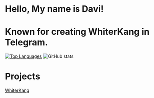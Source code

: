# Hello, My name is Davi!
# Known for creating WhiterKang in Telegram.

[![Top Languages](https://github-readme-stats.vercel.app/api/top-langs/?username=DaviisDev&disable_animations=false&theme=react&hide=scss,less)](https://github.com/anuraghazra/github-readme-stats)
![GitHub stats](https://github-readme-stats.vercel.app/api?username=DaviisDev&theme=react&disable_animations=false&rank_icon=github&hide=prs,contribs&include_all_commits=true&show_icons=true)
# Projects
[WhiterKang](https://t.me/WhiterKangBOT)
